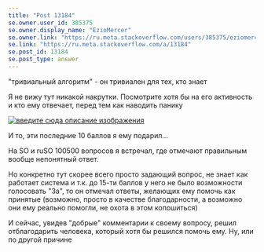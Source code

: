 ```yaml
---
title: "Post 13184"
se.owner.user_id: 385375
se.owner.display_name: "EzioMercer"
se.owner.link: "https://ru.meta.stackoverflow.com/users/385375/eziomercer"
se.link: "https://ru.meta.stackoverflow.com/a/13184"
se.post_id: 13184
se.post_type: answer
---
```

<p>&quot;тривиальный алгоритм&quot; - он тривиален для тех, кто знает</p>
<p>Я не вижу тут никакой накрутки. Посмотрите хотя бы на его активность и кто ему отвечает, перед тем как наводить панику</p>
<p><a href="https://i.stack.imgur.com/3KWfN.png" rel="nofollow noreferrer"><img src="https://i.stack.imgur.com/3KWfN.png" alt="введите сюда описание изображения" /></a></p>
<p>И то, эти последние 10 баллов я ему подарил...</p>
<p>На SO и ruSO 100500 вопросов я встречал, где отмечают правильным вообще непонятный ответ.</p>
<p>Но конкретно тут скорее всего просто задающий вопрос, не знает как работает система и т.к. до 15-ти баллов у него не было возможности голосовать &quot;За&quot;, то он отмечал ответы, желающих ему помочь как принятые (возможно, просто в качестве благодарности, а возможно они ему реально помогли, не охота в этом копошиться)</p>
<p>И сейчас, увидев &quot;добрые&quot; комментарии к своему вопросу, решил отблагодарить человека, который хотя бы решился помочь ему. Ну, или по другой причине</p>
